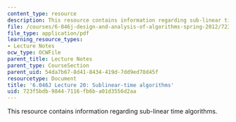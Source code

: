```yaml
---
content_type: resource
description: This resource contains information regarding sub-linear time algorithms.
file: /courses/6-046j-design-and-analysis-of-algorithms-spring-2012/723f5bdb98447116fb6ba01d3556d2aa_MIT6_046JS12_lec20.pdf
file_type: application/pdf
learning_resource_types:
- Lecture Notes
ocw_type: OCWFile
parent_title: Lecture Notes
parent_type: CourseSection
parent_uid: 54da7b67-8d41-8434-419d-7dd9ed78d45f
resourcetype: Document
title: '6.046J Lecture 20: Sublinear-time algorithms'
uid: 723f5bdb-9844-7116-fb6b-a01d3556d2aa
---
```

This resource contains information regarding sub-linear time algorithms.

